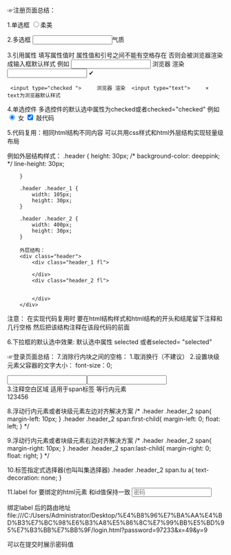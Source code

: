 
☞注册页面总结：


1.单选框   <input type="radio">柔美

2.多选框  <input type="checked">气质

3.引用属性  填写属性值时   属性值和引号之间不能有空格存在  否则会被浏览器渲染成输入框默认样式
例如  <input type="checked">     浏览器 渲染  <input type="checked">   ✔
    
     <input type="checked ">     浏览器 渲染  <input type="text">     ×   text为浏览器默认样式
4.单选控件   多选控件的默认选中属性为checked或者checked="checked"
例如  <input type="radio" name="abc"  checked> 女         <input type="checkbox" checked> 敲代码   


5.代码复用：相同html结构不同内容  可以共用css样式和html外层结构实现轻量级布局  

例如外层结构样式： .header {
            height: 30px;
            /* background-color: deeppink; */
            line-height: 30px;

        }

        .header .header_1 {
            width: 105px;
            height: 30px;
        }

        .header .header_2 {
            width: 400px;
            height: 30px;
        }

        外层结构：
        <div class="header">
            <div class="header_1 fl">
                
            </div>
            <div class="header_2 fl">
             

            </div>
        </div>
注意：  在实现代码复用时  要在html结构样式和html结构的开头和结尾留下注释和几行空格  然后把该结构注释在该段代码的前面

6.下拉框的默认选中效果:   默认选中属性   selected  或者selected= "selected"
<!-- <select>
              
    <option>河南</option>
    <option selected>天津</option>
</select> -->

☞登录页面总结：
7.消除行内块之间的空格：
1.取消换行（不建议）
2.设置块级元素父容器的文字大小：      font-size：0;
<div style="font-size:0;">
<input type="text">
<input type="text">
</div>
3.注释空白区域    适用于span标签  等行内元素
<div style="">
    <span>123</span><!--  注释空白区域
    --><span>456</span>
</div>



8.浮动行内元素或者块级元素左边对齐解决方案
  /* .header .header_2 span{
             margin-left: 10px;
         }
         .header .header_2 span:first-child{
             margin-left: 0;
             float: left;
         } */


9.浮动行内元素或者块级元素右边对齐解决方案
  /* .header .header_2 span{
             margin-right: 10px;
         }
         .header .header_2 span:last-child{
             margin-right: 0;
             float: right;
         } */


10.标签指定式选择器(也叫叫集选择器)
.header .header_2 span.tu a{
            text-decoration: none;
         }

11.label  for  要绑定的html元素   和id值保持一致
 <label for="password"></label>
 <input type="text" name="password" placeholder="密码" id="password">

 绑定label  后的路由地址file:///C:/Users/Administrator/Desktop/%E4%B8%96%E7%BA%AA%E4%BD%B3%E7%BC%98%E6%B3%A8%E5%86%8C%E7%99%BB%E5%BD%95%E7%B3%BB%E7%BB%9F/login.html?password=97233&x=49&y=9

 可以在提交时展示密码值
